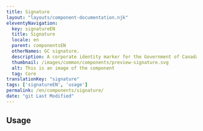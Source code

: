 ```yaml
---
title: Signature
layout: "layouts/component-documentation.njk"
eleventyNavigation:
  key: signatureEN
  title: Signature
  locale: en
  parent: componentsEN
  otherNames: GC signature.
  description: A corporate identity marker for the Government of Canada.
  thumbnail: /images/common/components/preview-signature.svg
  alt: This is an image of the component
  tag: Core
translationKey: "signature"
tags: ['signatureEN', 'usage']
permalink: /en/components/signature/
date: "git Last Modified"
---
```


## Usage